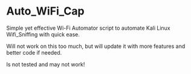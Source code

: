 # Auto_WiFi_Cap
Simple yet effective Wi-Fi Automator script to automate Kali Linux Wifi_Sniffing with quick ease.

Will not work on this too much, but will update it with more features and better code if needed.

Is not tested and may not work!
